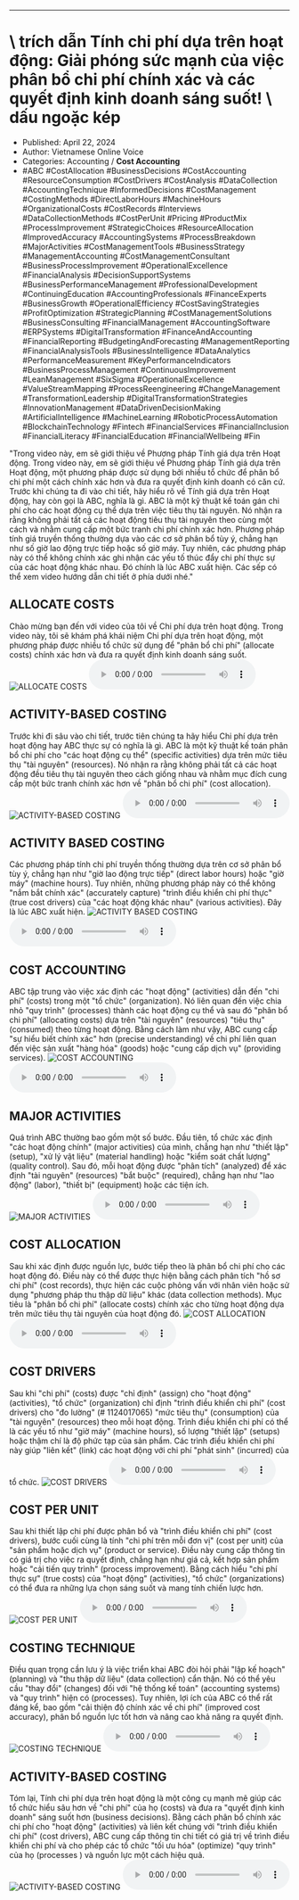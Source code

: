 
---

# \ trích dẫn Tính chi phí dựa trên hoạt động: Giải phóng sức mạnh của việc phân bổ chi phí chính xác và các quyết định kinh doanh sáng suốt! \ dấu ngoặc kép

- Published: April 22, 2024
- Author: Vietnamese Online Voice
- Categories: Accounting / **Cost Accounting**
- #ABC #CostAllocation #BusinessDecisions #CostAccounting #ResourceConsumption #CostDrivers #CostAnalysis #DataCollection #AccountingTechnique #InformedDecisions #CostManagement #CostingMethods #DirectLaborHours #MachineHours #OrganizationalCosts #CostRecords #Interviews #DataCollectionMethods #CostPerUnit #Pricing #ProductMix #ProcessImprovement #StrategicChoices #ResourceAllocation #ImprovedAccuracy #AccountingSystems #ProcessBreakdown #MajorActivities #CostManagementTools #BusinessStrategy #ManagementAccounting #CostManagementConsultant #BusinessProcessImprovement #OperationalExcellence #FinancialAnalysis #DecisionSupportSystems #BusinessPerformanceManagement #ProfessionalDevelopment #ContinuingEducation #AccountingProfessionals #FinanceExperts #BusinessGrowth #OperationalEfficiency #CostSavingStrategies #ProfitOptimization #StrategicPlanning #CostManagementSolutions #BusinessConsulting #FinancialManagement #AccountingSoftware #ERPSystems #DigitalTransformation #FinanceAndAccounting #FinancialReporting #BudgetingAndForecasting #ManagementReporting #FinancialAnalysisTools #BusinessIntelligence #DataAnalytics #PerformanceMeasurement #KeyPerformanceIndicators #BusinessProcessManagement #ContinuousImprovement #LeanManagement #SixSigma #OperationalExcellence #ValueStreamMapping #ProcessReengineering #ChangeManagement #TransformationLeadership #DigitalTransformationStrategies #InnovationManagement #DataDrivenDecisionMaking #ArtificialIntelligence #MachineLearning #RoboticProcessAutomation #BlockchainTechnology #Fintech #FinancialServices #FinancialInclusion #FinancialLiteracy #FinancialEducation #FinancialWellbeing #Fin

"Trong video này, em sẽ giới thiệu về Phương pháp Tính giá dựa trên Hoạt động. Trong video này, em sẽ giới thiệu về Phương pháp Tính giá dựa trên Hoạt động, một phương pháp được sử dụng bởi nhiều tổ chức để phân bổ chi phí một cách chính xác hơn và đưa ra quyết định kinh doanh có căn cứ. Trước khi chúng ta đi vào chi tiết, hãy hiểu rõ về Tính giá dựa trên Hoạt động, hay còn gọi là ABC, nghĩa là gì. ABC là một kỹ thuật kế toán gán chi phí cho các hoạt động cụ thể dựa trên việc tiêu thụ tài nguyên. Nó nhận ra rằng không phải tất cả các hoạt động tiêu thụ tài nguyên theo cùng một cách và nhằm cung cấp một bức tranh chi phí chính xác hơn. Phương pháp tính giá truyền thống thường dựa vào các cơ sở phân bổ tùy ý, chẳng hạn như số giờ lao động trực tiếp hoặc số giờ máy. Tuy nhiên, các phương pháp này có thể không chính xác ghi nhận các yếu tố thúc đẩy chi phí thực sự của các hoạt động khác nhau. Đó chính là lúc ABC xuất hiện. Các sếp có thể xem video hướng dẫn chi tiết ở phía dưới nhé."


## ALLOCATE COSTS

Chào mừng bạn đến với video của tôi về Chi phí dựa trên hoạt động. Trong video này, tôi sẽ khám phá khái niệm Chi phí dựa trên hoạt động, một phương pháp được nhiều tổ chức sử dụng để "phân bổ chi phí" (allocate costs) chính xác hơn và đưa ra quyết định kinh doanh sáng suốt.
![ALLOCATE COSTS](https://http-archiver-apis-production-80.schnworks.com/storage/images/transitions/2024-04-22/transition--17654411589-Montserrat-ExtraBold-880E4F.jpg)
<audio controls>
    <source src="https://http-archiver-apis-production-80.schnworks.com/storage/audio/file-15679471524.mp3" type="audio/mpeg">
</audio>



## ACTIVITY-BASED COSTING

Trước khi đi sâu vào chi tiết, trước tiên chúng ta hãy hiểu Chi phí dựa trên hoạt động hay ABC thực sự có nghĩa là gì. ABC là một kỹ thuật kế toán phân bổ chi phí cho "các hoạt động cụ thể" (specific activities) dựa trên mức tiêu thụ "tài nguyên" (resources). Nó nhận ra rằng không phải tất cả các hoạt động đều tiêu thụ tài nguyên theo cách giống nhau và nhằm mục đích cung cấp một bức tranh chính xác hơn về "phân bổ chi phí" (cost allocation).
![ACTIVITY-BASED COSTING](https://http-archiver-apis-production-80.schnworks.com/storage/images/transitions/2024-04-22/transition--1254743365-Montserrat-Medium-004895.jpg)
<audio controls>
    <source src="https://http-archiver-apis-production-80.schnworks.com/storage/audio/file-6698060918.mp3" type="audio/mpeg">
</audio>



## ACTIVITY BASED COSTING

Các phương pháp tính chi phí truyền thống thường dựa trên cơ sở phân bổ tùy ý, chẳng hạn như "giờ lao động trực tiếp" (direct labor hours) hoặc "giờ máy" (machine hours). Tuy nhiên, những phương pháp này có thể không "nắm bắt chính xác" (accurately capture) "trình điều khiển chi phí thực" (true cost drivers) của "các hoạt động khác nhau" (various activities). Đây là lúc ABC xuất hiện.
![ACTIVITY BASED COSTING](https://http-archiver-apis-production-80.schnworks.com/storage/images/transitions/2024-04-22/transition--20813630555-Montserrat-Bold-9C27B0.jpg)
<audio controls>
    <source src="https://http-archiver-apis-production-80.schnworks.com/storage/audio/file-10452112263.mp3" type="audio/mpeg">
</audio>



## COST ACCOUNTING

ABC tập trung vào việc xác định các "hoạt động" (activities) dẫn đến "chi phí" (costs) trong một "tổ chức" (organization). Nó liên quan đến việc chia nhỏ "quy trình" (processes) thành các hoạt động cụ thể và sau đó "phân bổ chi phí" (allocating costs) dựa trên "tài nguyên" (resources) "tiêu thụ" (consumed) theo từng hoạt động. Bằng cách làm như vậy, ABC cung cấp "sự hiểu biết chính xác" hơn (precise understanding) về chi phí liên quan đến việc sản xuất "hàng hóa" (goods) hoặc "cung cấp dịch vụ" (providing services).
![COST ACCOUNTING](https://http-archiver-apis-production-80.schnworks.com/storage/images/transitions/2024-04-22/transition--5083311270-Montserrat-Bold-4A148C.jpg)
<audio controls>
    <source src="https://http-archiver-apis-production-80.schnworks.com/storage/audio/file-4062283814.mp3" type="audio/mpeg">
</audio>



## MAJOR ACTIVITIES

Quá trình ABC thường bao gồm một số bước. Đầu tiên, tổ chức xác định "các hoạt động chính" (major activities) của mình, chẳng hạn như "thiết lập" (setup), "xử lý vật liệu" (material handling) hoặc "kiểm soát chất lượng" (quality control). Sau đó, mỗi hoạt động được "phân tích" (analyzed) để xác định "tài nguyên" (resources) "bắt buộc" (required), chẳng hạn như "lao động" (labor), "thiết bị" (equipment) hoặc các tiện ích.
![MAJOR ACTIVITIES](https://http-archiver-apis-production-80.schnworks.com/storage/images/transitions/2024-04-22/transition-13693966012-Montserrat-Medium-673AB7.jpg)
<audio controls>
    <source src="https://http-archiver-apis-production-80.schnworks.com/storage/audio/file-23251564226.mp3" type="audio/mpeg">
</audio>



## COST ALLOCATION

Sau khi xác định được nguồn lực, bước tiếp theo là phân bổ chi phí cho các hoạt động đó. Điều này có thể được thực hiện bằng cách phân tích "hồ sơ chi phí" (cost records), thực hiện các cuộc phỏng vấn với nhân viên hoặc sử dụng "phương pháp thu thập dữ liệu" khác (data collection methods). Mục tiêu là "phân bổ chi phí" (allocate costs) chính xác cho từng hoạt động dựa trên mức tiêu thụ tài nguyên của hoạt động đó.
![COST ALLOCATION](https://http-archiver-apis-production-80.schnworks.com/storage/images/transitions/2024-04-22/transition--38872556457-Montserrat-Black-880E4F.jpg)
<audio controls>
    <source src="https://http-archiver-apis-production-80.schnworks.com/storage/audio/file-34656299040.mp3" type="audio/mpeg">
</audio>



## COST DRIVERS

Sau khi "chi phí" (costs) được "chỉ định" (assign) cho "hoạt động" (activities), "tổ chức" (organization) chỉ định "trình điều khiển chi phí" (cost drivers) cho "đo lường" (# 1124017065) "mức tiêu thụ" (consumption) của "tài nguyên" (resources) theo mỗi hoạt động. Trình điều khiển chi phí có thể là các yếu tố như "giờ máy" (machine hours), số lượng "thiết lập" (setups) hoặc thậm chí là độ phức tạp của sản phẩm. Các trình điều khiển chi phí này giúp "liên kết" (link) các hoạt động với chi phí "phát sinh" (incurred) của tổ chức.
![COST DRIVERS](https://http-archiver-apis-production-80.schnworks.com/storage/images/transitions/2024-04-22/transition--34430348940-Montserrat-SemiBold-1A237E.jpg)
<audio controls>
    <source src="https://http-archiver-apis-production-80.schnworks.com/storage/audio/file-17789889877.mp3" type="audio/mpeg">
</audio>



## COST PER UNIT

Sau khi thiết lập chi phí được phân bổ và "trình điều khiển chi phí" (cost drivers), bước cuối cùng là tính "chi phí trên mỗi đơn vị" (cost per unit) của "sản phẩm hoặc dịch vụ" (product or service). Điều này cung cấp thông tin có giá trị cho việc ra quyết định, chẳng hạn như giá cả, kết hợp sản phẩm hoặc "cải tiến quy trình" (process improvement). Bằng cách hiểu "chi phí thực sự" (true costs) của "hoạt động" (activities), "tổ chức" (organizations) có thể đưa ra những lựa chọn sáng suốt và mang tính chiến lược hơn.
![COST PER UNIT](https://http-archiver-apis-production-80.schnworks.com/storage/images/transitions/2024-04-22/transition-20717323252-Montserrat-Bold-9C27B0.jpg)
<audio controls>
    <source src="https://http-archiver-apis-production-80.schnworks.com/storage/audio/file-15181669230.mp3" type="audio/mpeg">
</audio>



## COSTING TECHNIQUE

Điều quan trọng cần lưu ý là việc triển khai ABC đòi hỏi phải "lập kế hoạch" (planning) và "thu thập dữ liệu" (data collection) cẩn thận. Nó có thể yêu cầu "thay đổi" (changes) đối với "hệ thống kế toán" (accounting systems) và "quy trình" hiện có (processes). Tuy nhiên, lợi ích của ABC có thể rất đáng kể, bao gồm "cải thiện độ chính xác về chi phí" (improved cost accuracy), phân bổ nguồn lực tốt hơn và nâng cao khả năng ra quyết định.
![COSTING TECHNIQUE](https://http-archiver-apis-production-80.schnworks.com/storage/images/transitions/2024-04-22/transition--29902255880-Montserrat-Medium-512DA8.jpg)
<audio controls>
    <source src="https://http-archiver-apis-production-80.schnworks.com/storage/audio/file-16932282798.mp3" type="audio/mpeg">
</audio>



## ACTIVITY-BASED COSTING

Tóm lại, Tính chi phí dựa trên hoạt động là một công cụ mạnh mẽ giúp các tổ chức hiểu sâu hơn về "chi phí" của họ (costs) và đưa ra "quyết định kinh doanh" sáng suốt hơn (business decisions). Bằng cách phân bổ chính xác chi phí cho "hoạt động" (activities) và liên kết chúng với "trình điều khiển chi phí" (cost drivers), ABC cung cấp thông tin chi tiết có giá trị về trình điều khiển chi phí và cho phép các tổ chức "tối ưu hóa" (optimize) "quy trình" của họ (processes ) và nguồn lực một cách hiệu quả.
![ACTIVITY-BASED COSTING](https://http-archiver-apis-production-80.schnworks.com/storage/images/transitions/2024-04-22/transition--1074798823-Montserrat-Medium-004895.jpg)
<audio controls>
    <source src="https://http-archiver-apis-production-80.schnworks.com/storage/audio/file-25478783145.mp3" type="audio/mpeg">
</audio>

